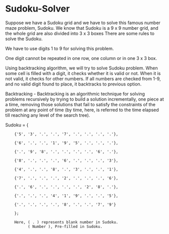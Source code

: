 # Sudoku-Solver

Suppose we have a Sudoku grid and we have to solve this famous number maze problem, Sudoku. We know that Sudoku is a 9 x 9 number grid, and the whole grid are also divided into 3 x 3 boxes There are some rules to solve the Sudoku.

We have to use digits 1 to 9 for solving this problem.

One digit cannot be repeated in one row, one column or in one 3 x 3 box.

Using backtracking algorithm, we will try to solve Sudoku problem. When some cell is filled with a digit, it checks whether it is valid or not. When it is not valid, it checks for other numbers. If all numbers are checked from 1-9, and no valid digit found to place, it backtracks to previous option.

Backtracking - Backtracking is an algorithmic technique for solving problems recursively by trying to build a solution incrementally, one piece at a time, removing those solutions that fail to satisfy the constraints of the problem at any point of time (by time, here, is referred to the time elapsed till reaching any level of the search tree).

Sudoku = {

        {'5', '3', '.', '.', '7', '.', '.', '.', '.'},
        
        {'6', '.', '.', '1', '9', '5', '.', '.', '.'},
        
        {'.', '9', '8', '.', '.', '.', '.', '6', '.'},
        
        {'8', '.', '.', '.', '6', '.', '.', '.', '3'},
        
        {'4', '.', '.', '8', '.', '3', '.', '.', '1'},
        
        {'7', '.', '.', '.', '2', '.', '.', '.', '6'},
        
        {'.', '6', '.', '.', '.', '.', '2', '8', '.'},
        
        {'.', '.', '.', '4', '1', '9', '.', '.', '5'},
        
        {'.', '.', '.', '.', '8', '.', '.', '7', '9'}
        
        };
        
        Here, ( . ) represents blank number in Sudoku.
              ( Number ), Pre-filled in Sudoku.
        
